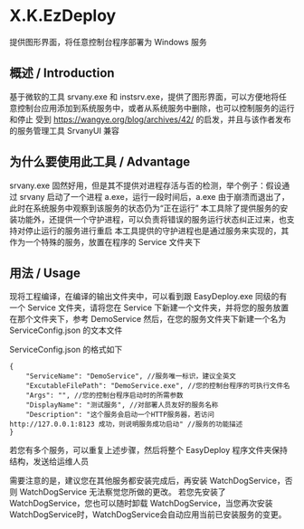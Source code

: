 # X.K.EzDeploy
提供图形界面，将任意控制台程序部署为 Windows 服务

## 概述 / Introduction
基于微软的工具 srvany.exe 和 instsrv.exe，提供了图形界面，可以方便地将任意控制台应用添加到系统服务中，或者从系统服务中删除，也可以控制服务的运行和停止
受到 https://wangye.org/blog/archives/42/ 的启发，并且与该作者发布的服务管理工具 SrvanyUI 兼容

## 为什么要使用此工具 / Advantage
srvany.exe 固然好用，但是其不提供对进程存活与否的检测，举个例子：假设通过 srvany 启动了一个进程 a.exe，运行一段时间后，a.exe 由于崩溃而退出了，此时在系统服务中观察到该服务的状态仍为“正在运行”
本工具除了提供服务的安装功能外，还提供一个守护进程，可以负责将错误的服务运行状态纠正过来，也支持对停止运行的服务进行重启
本工具提供的守护进程也是通过服务来实现的，其作为一个特殊的服务，放置在程序的 Service 文件夹下

## 用法 / Usage
现将工程编译，在编译的输出文件夹中，可以看到跟 EasyDeploy.exe 同级的有一个 Service 文件夹，请将您在 Service 下新建一个文件夹，并将您的服务放置在那个文件夹下，参考 DemoService
然后，在您的服务文件夹下新建一个名为 ServiceConfig.json 的文本文件

ServiceConfig.json 的格式如下
```
{
	"ServiceName": "DemoService", //服务唯一标识，建议全英文
	"ExcutableFilePath": "DemoService.exe", //您的控制台程序的可执行文件名
	"Args": "", //您的控制台程序启动时的所需参数
	"DisplayName": "测试服务", //对部署人员友好的服务名称
	"Description": "这个服务会启动一个HTTP服务器，若访问 http://127.0.0.1:8123 成功，则说明服务成功启动" //服务的功能描述
}
```

若您有多个服务，可以重复上述步骤，然后将整个 EasyDeploy 程序文件夹保持结构，发送给运维人员

需要注意的是，建议您在其他服务都安装完成后，再安装 WatchDogService，否则 WatchDogService 无法察觉您所做的更改。
若您先安装了 WatchDogService，您也可以随时卸载 WatchDogService，当您再次安装 WatchDogService时，WatchDogService会自动应用当前已安装服务的变更。
